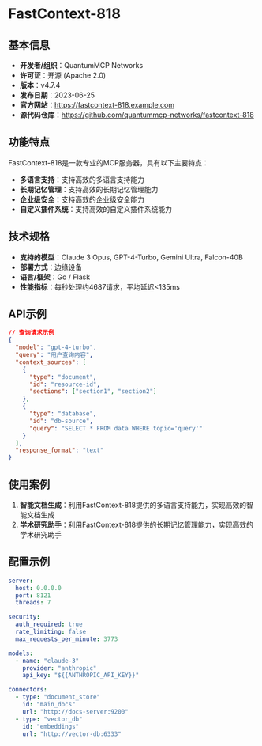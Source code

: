 # FastContext-818

## 基本信息

- **开发者/组织**：QuantumMCP Networks
- **许可证**：开源 (Apache 2.0)
- **版本**：v4.7.4
- **发布日期**：2023-06-25
- **官方网站**：https://fastcontext-818.example.com
- **源代码仓库**：https://github.com/quantummcp-networks/fastcontext-818

## 功能特点

FastContext-818是一款专业的MCP服务器，具有以下主要特点：

- **多语言支持**：支持高效的多语言支持能力
- **长期记忆管理**：支持高效的长期记忆管理能力
- **企业级安全**：支持高效的企业级安全能力
- **自定义插件系统**：支持高效的自定义插件系统能力


## 技术规格

- **支持的模型**：Claude 3 Opus, GPT-4-Turbo, Gemini Ultra, Falcon-40B
- **部署方式**：边缘设备
- **语言/框架**：Go / Flask
- **性能指标**：每秒处理约4687请求，平均延迟<135ms

## API示例

```json
// 查询请求示例
{
  "model": "gpt-4-turbo",
  "query": "用户查询内容",
  "context_sources": [
    {
      "type": "document",
      "id": "resource-id",
      "sections": ["section1", "section2"]
    },
    {
      "type": "database",
      "id": "db-source",
      "query": "SELECT * FROM data WHERE topic='query'"
    }
  ],
  "response_format": "text"
}
```

## 使用案例

1. **智能文档生成**：利用FastContext-818提供的多语言支持能力，实现高效的智能文档生成
2. **学术研究助手**：利用FastContext-818提供的长期记忆管理能力，实现高效的学术研究助手


## 配置示例

```yaml
server:
  host: 0.0.0.0
  port: 8121
  threads: 7

security:
  auth_required: true
  rate_limiting: false
  max_requests_per_minute: 3773

models:
  - name: "claude-3"
    provider: "anthropic"
    api_key: "${{ANTHROPIC_API_KEY}}"

connectors:
  - type: "document_store"
    id: "main_docs"
    url: "http://docs-server:9200"
  - type: "vector_db"
    id: "embeddings"
    url: "http://vector-db:6333"
```